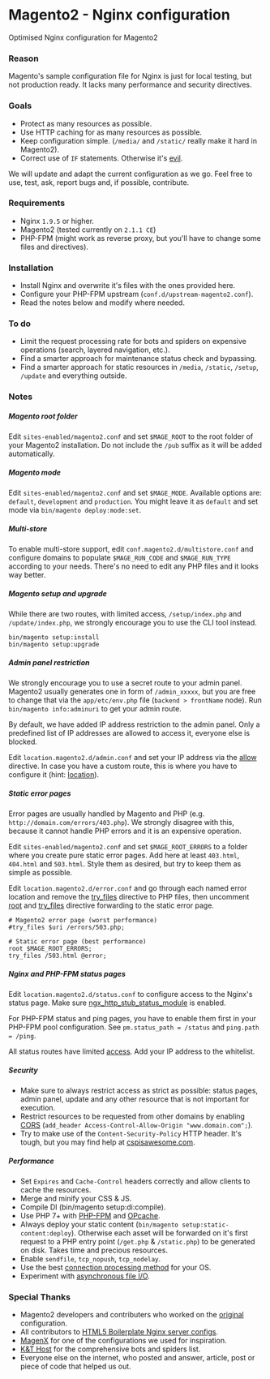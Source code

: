# Magento2 - Nginx configuration

Optimised Nginx configuration for Magento2

### Reason

Magento's sample configuration file for Nginx is just for local testing, but not production ready. It lacks many performance and security directives.

### Goals

* Protect as many resources as possible.
* Use HTTP caching for as many resources as possible.
* Keep configuration simple. (`/media/` and `/static/` really make it hard in Magento2).
* Correct use of `IF` statements. Otherwise it's [evil](https://www.nginx.com/resources/wiki/start/topics/depth/ifisevil/).

We will update and adapt the current configuration as we go. Feel free to use, test, ask, report bugs and, if possible, contribute.

### Requirements

* Nginx `1.9.5` or higher.
* Magento2 (tested currently on `2.1.1 CE`)
* PHP-FPM (might work as reverse proxy, but you'll have to change some files and directives).

### Installation

* Install Nginx and overwrite it's files with the ones provided here.
* Configure your PHP-FPM upstream (`conf.d/upstream-magento2.conf`).
* Read the notes below and modify where needed.

### To do

* Limit the request processing rate for bots and spiders on expensive operations (search, layered navigation, etc.).
* Find a smarter approach for maintenance status check and bypassing.
* Find a smarter approach for static resources in `/media`, `/static`, `/setup`, `/update` and everything outside.

### Notes

##### Magento root folder

Edit `sites-enabled/magento2.conf` and set `$MAGE_ROOT` to the root folder of your Magento2 installation. Do not include the `/pub` suffix as it will be added automatically.

##### Magento mode

Edit `sites-enabled/magento2.conf` and set `$MAGE_MODE`. Available options are: `default`, `development` and `production`. You might leave it as `default` and set mode via `bin/magento deploy:mode:set`.

##### Multi-store

To enable multi-store support, edit `conf.magento2.d/multistore.conf` and configure domains to populate `$MAGE_RUN_CODE` and `$MAGE_RUN_TYPE` according to your needs. There's no need to edit any PHP files and it looks way better.

##### Magento setup and upgrade

While there are two routes, with limited access, `/setup/index.php` and `/update/index.php`, we strongly encourage you to use the CLI tool instead.

```
bin/magento setup:install
bin/magento setup:upgrade
```

##### Admin panel restriction

We strongly encourage you to use a secret route to your admin panel. Magento2 usually generates one in form of `/admin_xxxxx`, but you are free to change that via the `app/etc/env.php` file (`backend > frontName` node). Run `bin/magento info:adminuri` to get your admin route.

By default, we have added IP address restriction to the admin panel. Only a predefined list of IP addresses are allowed to access it, everyone else is blocked.

Edit `location.magento2.d/admin.conf` and set your IP address via the [allow](http://nginx.org/en/docs/http/ngx_http_access_module.html#allow) directive. In case you have a custom route, this is where you have to configure it (hint: [location](http://nginx.org/en/docs/http/ngx_http_core_module.html#location)).

##### Static error pages

Error pages are usually handled by Magento and PHP (e.g. `http://domain.com/errors/403.php`). We strongly disagree with this, because it cannot handle PHP errors and it is an expensive operation.

Edit `sites-enabled/magento2.conf` and set `$MAGE_ROOT_ERRORS` to a folder where you create pure static error pages. Add here at least `403.html`, `404.html` and `503.html`. Style them as desired, but try to keep them as simple as possible.

Edit `location.magento2.d/error.conf` and go through each named error location and remove the [try_files](http://nginx.org/en/docs/http/ngx_http_core_module.html#try_files) directive to PHP files, then uncomment [root](http://nginx.org/en/docs/http/ngx_http_core_module.html#root) and [try_files](http://nginx.org/en/docs/http/ngx_http_core_module.html#try_files) directive forwarding to the static error page.

```
# Magento2 error page (worst performance)
#try_files $uri /errors/503.php;

# Static error page (best performance)
root $MAGE_ROOT_ERRORS;
try_files /503.html @error;
```
##### Nginx and PHP-FPM status pages

Edit `location.magento2.d/status.conf` to configure access to the Nginx's status page. Make sure [ngx_http_stub_status_module](https://nginx.org/en/docs/http/ngx_http_stub_status_module.html) is enabled.

For PHP-FPM status and ping pages, you have to enable them first in your PHP-FPM pool configuration. See `pm.status_path = /status` and `ping.path = /ping`.

All status routes have limited [access](http://nginx.org/en/docs/http/ngx_http_access_module.html). Add your IP address to the whitelist.

##### Security

* Make sure to always restrict access as strict as possible: status pages, admin panel, update and any other resource that is not important for execution.
* Restrict resources to be requested from other domains by enabling [CORS](https://en.wikipedia.org/wiki/Cross-origin_resource_sharing) (`add_header Access-Control-Allow-Origin "www.domain.com";`).
* Try to make use of the `Content-Security-Policy` HTTP header. It's tough, but you may find help at [cspisawesome.com](http://cspisawesome.com/).

##### Performance

* Set `Expires` and `Cache-Control` headers correctly and allow clients to cache the resources.
* Merge and minify your CSS & JS.
* Compile DI (bin/magento setup:di:compile).
* Use PHP 7+ with [PHP-FPM](https://php-fpm.org/) and [OPcache](http://php.net/opcache).
* Always deploy your static content (`bin/magento setup:static-content:deploy`). Otherwise each asset will be forwarded on it's first request to a PHP entry point (`/get.php` & `/static.php`) to be generated on disk. Takes time and precious resources.
* Enable `sendfile`, `tcp_nopush`, `tcp_nodelay`.
* Use the best [connection processing method](http://nginx.org/en/docs/events.html) for your OS.
* Experiment with [asynchronous file I/O](http://nginx.org/en/docs/http/ngx_http_core_module.html#aio).

### Special Thanks

* Magento2 developers and contributers who worked on the [original](https://github.com/magento/magento2/blob/develop/nginx.conf.sample) configuration.
* All contributors to [HTML5 Boilerplate Nginx server configs](https://github.com/h5bp/server-configs-nginx/).
* [MagenX](https://github.com/magenx/Magento-nginx-config/) for one of the configurations we used for inspiration.
* [K&T Host](https://www.knthost.com/nginx/blocking-bots-nginx) for the comprehensive bots and spiders list.
* Everyone else on the internet, who posted and answer, article, post or piece of code that helped us out.
